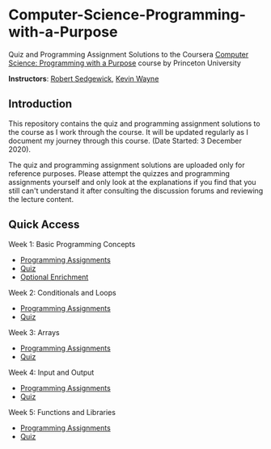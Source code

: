 # Computer-Science-Programming-with-a-Purpose
Quiz and Programming Assignment Solutions to the Coursera [Computer Science: Programming with a Purpose](https://www.coursera.org/learn/cs-programming-java) course by Princeton University

**Instructors**: [Robert Sedgewick](https://www.coursera.org/instructor/~250165), [Kevin Wayne](https://www.coursera.org/instructor/~246867)

## Introduction
This repository contains the quiz and programming assignment solutions to the course as I work through the course. It will be updated regularly as I document my journey through this course. (Date Started: 3 December 2020).

The quiz and programming assignment solutions are uploaded only for reference purposes. Please attempt the quizzes and programming assignments yourself and only look at the explanations if you find that you still can't understand it after consulting the discussion forums and reviewing the lecture content.

## Quick Access
Week 1: Basic Programming Concepts
* [Programming Assignments](https://github.com/liuhh02/Computer-Science-Programming-with-a-Purpose/tree/main/Week%201)
* [Quiz](https://github.com/liuhh02/Computer-Science-Programming-with-a-Purpose/blob/main/Week%201/Quiz%201%20-%20Basic%20Programming%20Concepts.png)
* [Optional Enrichment](https://github.com/liuhh02/Computer-Science-Programming-with-a-Purpose/tree/main/Week%201/Optional%20Enrichment)

Week 2: Conditionals and Loops
* [Programming Assignments](https://github.com/liuhh02/Computer-Science-Programming-with-a-Purpose/tree/main/Week%202)
* [Quiz](https://github.com/liuhh02/Computer-Science-Programming-with-a-Purpose/blob/main/Week%202/Quiz%202%20-%20Conditionals%20and%20Loops.png)

Week 3: Arrays
* [Programming Assignments](https://github.com/liuhh02/Computer-Science-Programming-with-a-Purpose/tree/main/Week%203)
* [Quiz](https://github.com/liuhh02/Computer-Science-Programming-with-a-Purpose/blob/main/Week%203/Quiz%203%20-%20Arrays.png)

Week 4: Input and Output
* [Programming Assignments](https://github.com/liuhh02/Computer-Science-Programming-with-a-Purpose/tree/main/Week%204)
* [Quiz](https://github.com/liuhh02/Computer-Science-Programming-with-a-Purpose/blob/main/Week%204/Quiz%204%20-%20Input%20and%20Output.png)

Week 5: Functions and Libraries
* [Programming Assignments](https://github.com/liuhh02/Computer-Science-Programming-with-a-Purpose/tree/main/Week%205)
* [Quiz](https://github.com/liuhh02/Computer-Science-Programming-with-a-Purpose/blob/main/Week%205/Quiz%205%20-%20Functions%20and%20Libraries.png)
